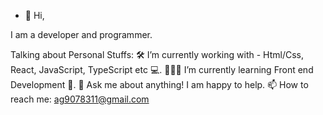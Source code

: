 - 👋 Hi, 

 I am a developer and programmer.

Talking about Personal Stuffs:
🛠 I’m currently working with - Html/Css, React, JavaScript, TypeScript etc 💻.
👨🏻‍💻 I’m currently learning Front end Development 🚀.
💬 Ask me about anything! I am happy to help. 
📫 How to reach me: ag9078311@gmail.com


